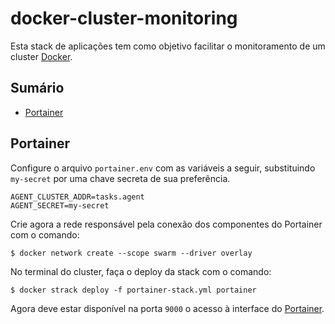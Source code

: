 # docker-cluster-monitoring

Esta stack de aplicações tem como objetivo facilitar o monitoramento de um cluster [Docker](https://www.docker.com).

## Sumário

- [Portainer](#portainer)


## Portainer

Configure o arquivo `portainer.env` com as variáveis a seguir, substituindo `my-secret` por uma chave secreta de sua preferência.

```shell
AGENT_CLUSTER_ADDR=tasks.agent
AGENT_SECRET=my-secret
```

Crie agora a rede responsável pela conexão dos componentes do Portainer com o comando:

```shell
$ docker network create --scope swarm --driver overlay
```

No terminal do cluster, faça o deploy da stack com o comando:

```shell
$ docker strack deploy -f portainer-stack.yml portainer
```

Agora deve estar disponível na porta `9000` o acesso à interface do [Portainer](https://www.portainer.io).
